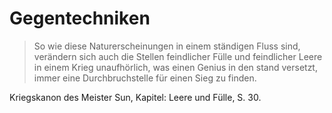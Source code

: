 # Gegentechniken

> So wie diese Naturerscheinungen in einem ständigen Fluss sind, verändern sich auch die Stellen feindlicher Fülle
> und feindlicher Leere in einem Krieg unaufhörlich, was einen Genius in den stand versetzt, immer eine
> Durchbruchstelle für einen Sieg zu finden.

Kriegskanon des Meister Sun, Kapitel: Leere und Fülle, S. 30.
